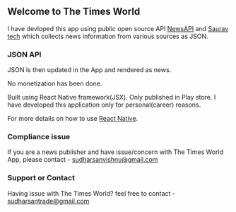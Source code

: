 ## Welcome to The Times World 

I have devloped this app using public open source API [NewsAPI](https://newsapi.org/docs/client-libraries/python) and [Saurav tech](https://github.com/SauravKanchan/NewsAPI) which collects news information from various sources as JSON.

### JSON API

JSON is then updated in the App and rendered as news.

No monetization has been done.

Built using React Native framework(JSX). 
Only published in Play store. 
I have developed this application only for personal(career) reasons.

For more details on how to use [React Native](https://reactnative.dev/docs/getting-started).

### Compliance issue 

If you are a news publisher and have issue/concern with The Times World App, please contact - sudharsanvishnu@gmail.com

### Support or Contact

Having issue with The Times World? 
feel free to contact - sudharsantrade@gmail.com
